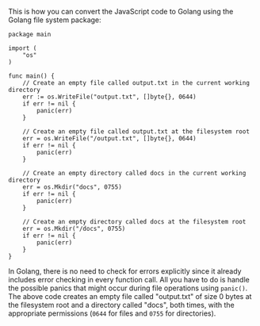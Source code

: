 This is how you can convert the JavaScript code to Golang using the Golang file system package:
```
package main

import (
    "os"
)

func main() {
    // Create an empty file called output.txt in the current working directory
    err := os.WriteFile("output.txt", []byte{}, 0644)
    if err != nil {
        panic(err)
    }

    // Create an empty file called output.txt at the filesystem root
    err = os.WriteFile("/output.txt", []byte{}, 0644)
    if err != nil {
        panic(err)
    }

    // Create an empty directory called docs in the current working directory
    err = os.Mkdir("docs", 0755)
    if err != nil {
        panic(err)
    }

    // Create an empty directory called docs at the filesystem root
    err = os.Mkdir("/docs", 0755)
    if err != nil {
        panic(err)
    }
}
```
In Golang, there is no need to check for errors explicitly since it already includes error checking in every function call. All you have to do is handle the possible panics that might occur during file operations using `panic()`. The above code creates an empty file called "output.txt" of size 0 bytes at the filesystem root and a directory called "docs", both times, with the appropriate permissions (`0644` for files and `0755` for directories).

